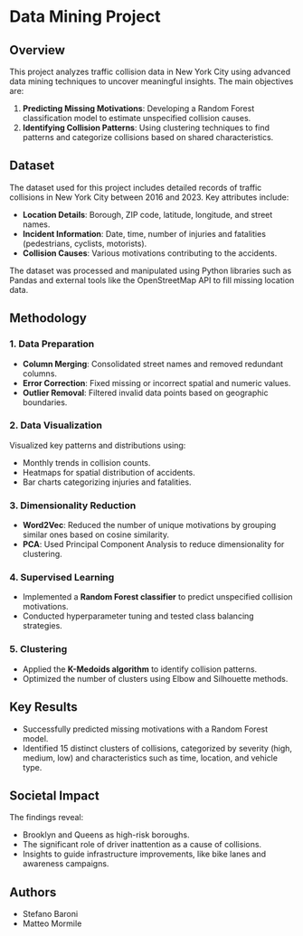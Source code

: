 # Data Mining Project

## Overview
This project analyzes traffic collision data in New York City using advanced data mining techniques to uncover meaningful insights. The main objectives are:

1. **Predicting Missing Motivations**: Developing a Random Forest classification model to estimate unspecified collision causes.
2. **Identifying Collision Patterns**: Using clustering techniques to find patterns and categorize collisions based on shared characteristics.

## Dataset
The dataset used for this project includes detailed records of traffic collisions in New York City between 2016 and 2023. Key attributes include:
- **Location Details**: Borough, ZIP code, latitude, longitude, and street names.
- **Incident Information**: Date, time, number of injuries and fatalities (pedestrians, cyclists, motorists).
- **Collision Causes**: Various motivations contributing to the accidents.

The dataset was processed and manipulated using Python libraries such as Pandas and external tools like the OpenStreetMap API to fill missing location data.

## Methodology

### 1. Data Preparation
- **Column Merging**: Consolidated street names and removed redundant columns.
- **Error Correction**: Fixed missing or incorrect spatial and numeric values.
- **Outlier Removal**: Filtered invalid data points based on geographic boundaries.

### 2. Data Visualization
Visualized key patterns and distributions using:
- Monthly trends in collision counts.
- Heatmaps for spatial distribution of accidents.
- Bar charts categorizing injuries and fatalities.

### 3. Dimensionality Reduction
- **Word2Vec**: Reduced the number of unique motivations by grouping similar ones based on cosine similarity.
- **PCA**: Used Principal Component Analysis to reduce dimensionality for clustering.

### 4. Supervised Learning
- Implemented a **Random Forest classifier** to predict unspecified collision motivations.
- Conducted hyperparameter tuning and tested class balancing strategies.

### 5. Clustering
- Applied the **K-Medoids algorithm** to identify collision patterns.
- Optimized the number of clusters using Elbow and Silhouette methods.

## Key Results
- Successfully predicted missing motivations with a Random Forest model.
- Identified 15 distinct clusters of collisions, categorized by severity (high, medium, low) and characteristics such as time, location, and vehicle type.

## Societal Impact
The findings reveal:
- Brooklyn and Queens as high-risk boroughs.
- The significant role of driver inattention as a cause of collisions.
- Insights to guide infrastructure improvements, like bike lanes and awareness campaigns.

## Authors
- Stefano Baroni
- Matteo Mormile
